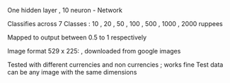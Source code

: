 One hidden layer ,  10 neuron -  Network

Classifies across 7 Classes : 10 , 20 , 50 , 100 , 500 , 1000 , 2000 ruppees

Mapped to output between 0.5 to 1 respectively 

Image format 529 x 225: , downloaded from google images 

Tested with different currencies and non currencies ; works fine
Test data can be any image with the same dimensions


